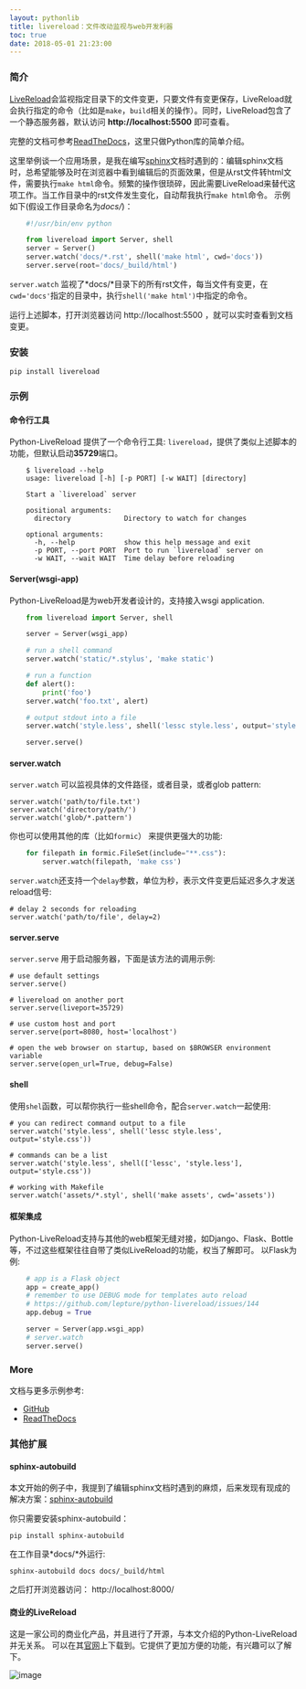 ```yaml
---
layout: pythonlib
title: livereload：文件改动监视与web开发利器
toc: true
date: 2018-05-01 21:23:00
---
```


### 简介

[LiveReload][github]会监视指定目录下的文件变更，只要文件有变更保存，LiveReload就会执行指定的命令（比如是`make`，`build`相关的操作）。同时，LiveReload包含了一个静态服务器，默认访问 **http://localhost:5500** 即可查看。

完整的文档可参考[ReadTheDocs][readthedocs]，这里只做Python库的简单介绍。

这里举例谈一个应用场景，是我在编写[sphinx][sphinx]文档时遇到的：编辑sphinx文档时，总希望能够及时在浏览器中看到编辑后的页面效果，但是从rst文件转html文件，需要执行`make html`命令。频繁的操作很琐碎，因此需要LiveReload来替代这项工作。当工作目录中的rst文件发生变化，自动帮我执行`make html`命令。
示例如下(假设工作目录命名为*docs/*)：

``` python
    #!/usr/bin/env python

    from livereload import Server, shell
    server = Server()
    server.watch('docs/*.rst', shell('make html', cwd='docs'))
    server.serve(root='docs/_build/html')
```

`server.watch` 监视了*docs/*目录下的所有rst文件，每当文件有变更，在`cwd='docs'`指定的目录中，执行`shell('make html')`中指定的命令。

运行上述脚本，打开浏览器访问 http://localhost:5500 ，就可以实时查看到文档变更。


### 安装

    pip install livereload


### 示例

#### 命令行工具

Python-LiveReload 提供了一个命令行工具: `livereload`，提供了类似上述脚本的功能，但默认启动**35729**端口。

``` shell
    $ livereload --help
    usage: livereload [-h] [-p PORT] [-w WAIT] [directory]

    Start a `livereload` server

    positional arguments:
      directory             Directory to watch for changes

    optional arguments:
      -h, --help            show this help message and exit
      -p PORT, --port PORT  Port to run `livereload` server on
      -w WAIT, --wait WAIT  Time delay before reloading
```

#### Server(wsgi-app)

Python-LiveReload是为web开发者设计的，支持接入wsgi application.

``` python
    from livereload import Server, shell

    server = Server(wsgi_app)

    # run a shell command
    server.watch('static/*.stylus', 'make static')

    # run a function
    def alert():
        print('foo')
    server.watch('foo.txt', alert)

    # output stdout into a file
    server.watch('style.less', shell('lessc style.less', output='style.css'))

    server.serve()
```

#### server.watch

``server.watch`` 可以监视具体的文件路径，或者目录，或者glob pattern:

    server.watch('path/to/file.txt')
    server.watch('directory/path/')
    server.watch('glob/*.pattern')

你也可以使用其他的库（比如`formic`） 来提供更强大的功能:

``` python
    for filepath in formic.FileSet(include="**.css"):
        server.watch(filepath, 'make css')
```

``server.watch``还支持一个`delay`参数，单位为秒，表示文件变更后延迟多久才发送reload信号:

    # delay 2 seconds for reloading
    server.watch('path/to/file', delay=2)


#### server.serve

``server.serve`` 用于启动服务器，下面是该方法的调用示例:

    # use default settings
    server.serve()

    # livereload on another port
    server.serve(liveport=35729)

    # use custom host and port
    server.serve(port=8080, host='localhost')

    # open the web browser on startup, based on $BROWSER environment variable
    server.serve(open_url=True, debug=False)


#### shell

使用``shel``函数，可以帮你执行一些shell命令，配合``server.watch``一起使用:

    # you can redirect command output to a file
    server.watch('style.less', shell('lessc style.less', output='style.css'))

    # commands can be a list
    server.watch('style.less', shell(['lessc', 'style.less'], output='style.css'))

    # working with Makefile
    server.watch('assets/*.styl', shell('make assets', cwd='assets'))


#### 框架集成

Python-LiveReload支持与其他的web框架无缝对接，如Django、Flask、Bottle等，不过这些框架往往自带了类似LiveReload的功能，权当了解即可。
以Flask为例:

``` python
    # app is a Flask object
    app = create_app()
    # remember to use DEBUG mode for templates auto reload
    # https://github.com/lepture/python-livereload/issues/144
    app.debug = True

    server = Server(app.wsgi_app)
    # server.watch
    server.serve()
```


### More

文档与更多示例参考:
* [GitHub][github]
* [ReadTheDocs][readthedocs]


### 其他扩展

#### sphinx-autobuild

本文开始的例子中，我提到了编辑sphinx文档时遇到的麻烦，后来发现有现成的解决方案：[sphinx-autobuild][sphinx-autobuild]

你只需要安装sphinx-autobuild：

    pip install sphinx-autobuild

在工作目录*docs/*外运行:

    sphinx-autobuild docs docs/_build/html

之后打开浏览器访问： http://localhost:8000/

#### 商业的LiveReload

这是一家公司的商业化产品，并且进行了开源，与本文介绍的Python-LiveReload并无关系。
可以在其[官网](http://livereload.com/)上下载到。它提供了更加方便的功能，有兴趣可以了解下。

![image](http://static2.extremevision.com.cn/blogimage/livereload.png)


[github]: https://github.com/lepture/python-livereload
[readthedocs]: https://livereload.readthedocs.io/en/latest/
[sphinx]: http://www.sphinx-doc.org/
[sphinx-autobuild]: https://pypi.org/project/sphinx-autobuild/
